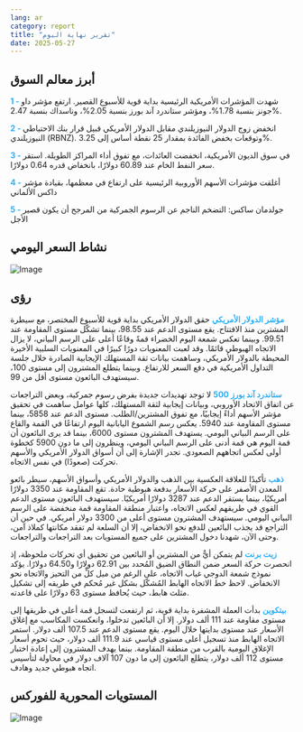 ```yaml
---
lang: ar
category: report
title: "تقرير نهاية اليوم"
date: 2025-05-27
---
```



<h2>أبرز معالم السوق</h2>
<strong style="color: #2caef7;">1 - </strong> شهدت المؤشرات الأمريكية الرئيسية بداية قوية للأسبوع القصير. ارتفع مؤشر داو جونز بنسبة 1.78%، ومؤشر ستاندرد آند بورز بنسبة 2.05%، وناسداك بنسبة 2.47%.

<strong style="color: #2caef7;">2 - </strong> انخفض زوج الدولار النيوزيلندي مقابل الدولار الأمريكي قبيل قرار بنك الاحتياطي النيوزيلندي (RBNZ). وتوقعات بخفض الفائدة بمقدار 25 نقطة أساس إلى 3.25%.

<strong style="color: #2caef7;">3 - </strong> في سوق الديون الأمريكية، انخفضت العائدات، مع تفوق أداء المراكز الطويلة. استقر سعر النفط الخام عند 60.89 دولارًا، بانخفاض قدره 0.64 دولارًا.

<strong style="color: #2caef7;">4 - </strong> أغلقت مؤشرات الأسهم الأوروبية الرئيسية على ارتفاع في معظمها، بقيادة مؤشر داكس الألماني

<strong style="color: #2caef7;">5 - </strong> جولدمان ساكس: التضخم الناجم عن الرسوم الجمركية من المرجح أن يكون قصير الأجل



<h2>نشاط السعر اليومي</h2>
<img src="https://markleighedu.github.io/img/May-2025/27-May-2025/price.jpg" alt="Image"/>

<h2>رؤى</h2>
<strong style="color: #2caef7;">مؤشر الدولار الأمريكي</strong> حقق الدولار الأمريكي بداية قوية للأسبوع المختصر، مع سيطرة المشترين منذ الافتتاح. يقع مستوى الدعم عند 98.55، بينما تشكّل مستوى المقاومة عند 99.51. وبينما تعكس شمعة اليوم الخضراء قمةً وقاعًا أعلى على الرسم البياني، لا يزال الاتجاه الهبوطي قائمًا. وقد لعبت المعنويات دورًا كبيرًا في المعنويات السلبية الأخيرة المحيطة بالدولار الأمريكي، وساهمت بيانات ثقة المستهلك الإيجابية الصادرة خلال جلسة التداول الأمريكية في دفع السعر للارتفاع. وبينما يتطلع المشترون إلى مستوى 100، سيستهدف البائعون مستوى أقل من 99.

<strong style="color: #2caef7;">ستاندرد آند بورز 500</strong> لا توجد تهديدات جديدة بفرض رسوم جمركية، وبعض التراجعات عن اتفاق الاتحاد الأوروبي، وبيانات إيجابية لثقة المستهلك، كلها عوامل ساهمت في تحقيق مؤشر الأسهم أداءً إيجابيًا، مع تفوق المشترين/الطلب. مستوى الدعم عند 5858، بينما مستوى المقاومة عند 5940. يعكس رسم الشموع اليابانية اليوم ارتفاعًا في القمة والقاع على الرسم البياني اليومي. يستهدف المشترون مستوى 6000، بينما قد يرى البائعون أن قمة اليوم هي قمة أدنى على الرسم البياني اليومي، وينظرون إلى ما دون 5900 كخطوة أولى لعكس اتجاههم الصعودي. تجدر الإشارة إلى أن أسواق الدولار الأمريكي والأسهم تحركت (صعودًا) في نفس الاتجاه.

<strong style="color: #2caef7;">ذهب</strong> تأكيدًا للعلاقة العكسية بين الذهب والدولار الأمريكي وأسواق الأسهم، سيطر بائعو المعدن الأصفر على حركة الأسعار بدفعة هبوطية حادة. تقع المقاومة عند 3350 دولارًا أمريكيًا، بينما يستقر الدعم عند 3287 دولارًا أمريكيًا. سيستهدف البائعون مستوى الدعم القوي في طريقهم لعكس الاتجاه، واعتبار منطقة المقاومة قمة منخفضة على الرسم البياني اليومي. سيستهدف المشترون مستوى أعلى من 3300 دولار أمريكي. في حين أن التراجع قد يجذب البائعين للدفع نحو الانخفاض، إلا أن السلعة لم تفقد مكانتها كملاذ آمن، وحتى الآن، شهدنا دخول المشترين على جميع المستويات بعد التراجعات والتراجعات.

<strong style="color: #2caef7;">زيت برنت</strong> لم يتمكن أيٌّ من المشترين أو البائعين من تحقيق أي تحركات ملحوظة، إذ انحصرت حركة السعر ضمن النطاق الضيق المُحدد بين 62.91 دولارًا و64.50 دولارًا. يؤكد نموذج شمعة الدوجي غياب الاتجاه، على الرغم من ميل كلٍّ من التحيز والاتجاه نحو الانخفاض. لاحظ خط الاتجاه الهابط المُشكّل بشكل غير مُحكم في طريقه إلى تشكيل مثلث هابط، حيث يُحافظ مستوى 63 دولارًا على قاعدته.

<strong style="color: #2caef7;">بيتكوين</strong> بدأت العملة المشفرة بداية قوية، ثم ارتفعت لتسجل قمة أعلى في طريقها إلى مستوى مقاومة عند 111 ألف دولار. إلا أن البائعين تدخلوا، وانعكست المكاسب مع إغلاق الأسعار عند مستوى بدايتها خلال اليوم. يقع مستوى الدعم عند 107.5 ألف دولار. استمر الاتجاه الهابط منذ تسجيل أعلى مستوى قياسي عند 111.9 ألف دولار، حيث تحوم أسعار الإغلاق اليومية بالقرب من منطقة المقاومة. بينما يهدف المشترون إلى إعادة اختبار مستوى 112 ألف دولار، يتطلع البائعون إلى ما دون 107 آلاف دولار في محاولة لتأسيس اتجاه هبوطي جديد وهادف.



<h2>المستويات المحورية للفوركس</h2>
<img src="https://markleighedu.github.io/img/May-2025/27-May-2025/pivot.jpg" alt="Image"/>
